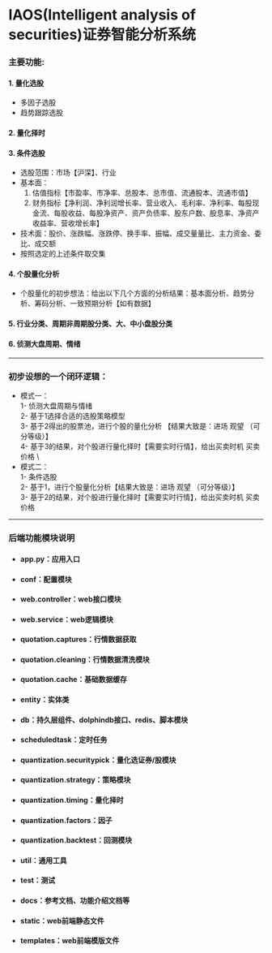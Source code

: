 # IAOS(Intelligent analysis of securities)证券智能分析系统
### 主要功能:

#### 1. 量化选股
- 多因子选股
- 趋势跟踪选股


#### 2. 量化择时


#### 3. 条件选股
- 选股范围：市场【沪深】、行业
- 基本面：
  1. 估值指标【市盈率、市净率、总股本、总市值、流通股本、流通市值】
  2. 财务指标【净利润、净利润增长率、营业收入、毛利率、净利率、每股现金流、每股收益、每股净资产、资产负债率、股东户数、股息率、净资产收益率、营收增长率】
- 技术面：股价、涨跌幅、涨跌停、换手率、振幅、成交量量比、主力资金、委比、成交额
- 按照选定的上述条件取交集


#### 4. 个股量化分析
- 个股量化的初步想法：给出以下几个方面的分析结果：基本面分析、趋势分析、筹码分析、一致预期分析【如有数据】

#### 5. 行业分类、周期非周期股分类、大、中小盘股分类


#### 6. 侦测大盘周期、情绪

---
### 初步设想的一个闭环逻辑：
- 模式一：\
1- 侦测大盘周期与情绪 \
2- 基于1选择合适的选股策略模型 \
3- 基于2得出的股票池，进行个股的量化分析 【结果大致是：进场 观望 （可分等级）】 \
4- 基于3的结果，对个股进行量化择时【需要实时行情】，给出买卖时机 买卖价格 \
- 模式二： \
1- 条件选股 \
2- 基于1，进行个股量化分析【结果大致是：进场 观望 （可分等级）】 \
3- 基于2的结果，对个股进行量化择时【需要实时行情】，给出买卖时机 买卖价格

----

### 后端功能模块说明
- #### app.py：应用入口
- #### conf：配置模块
- #### web.controller：web接口模块
- #### web.service：web逻辑模块
- #### quotation.captures：行情数据获取
- #### quotation.cleaning：行情数据清洗模块
- #### quotation.cache：基础数据缓存
- #### entity：实体类
- #### db：持久层组件、dolphindb接口、redis、脚本模块
- #### scheduledtask：定时任务
- #### quantization.securitypick：量化选证券/股模块
- #### quantization.strategy：策略模块
- #### quantization.timing：量化择时
- #### quantization.factors：因子
- #### quantization.backtest：回测模块
- #### util：通用工具
- #### test：测试
- #### docs：参考文档、功能介绍文档等
- #### static：web前端静态文件
- #### templates：web前端模版文件

